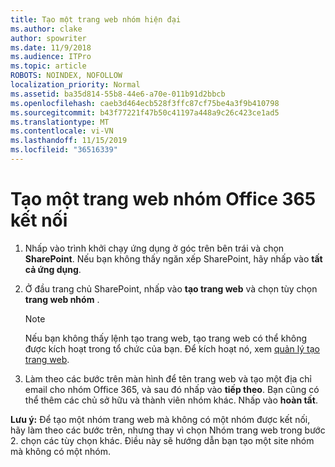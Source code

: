 ```yaml
---
title: Tạo một trang web nhóm hiện đại
ms.author: clake
author: spowriter
ms.date: 11/9/2018
ms.audience: ITPro
ms.topic: article
ROBOTS: NOINDEX, NOFOLLOW
localization_priority: Normal
ms.assetid: ba35d814-55b8-44e6-a70e-011b91d2bbcb
ms.openlocfilehash: caeb3d464ecb528f3ffc87cf75be4a3f9b410798
ms.sourcegitcommit: b43f77221f47b50c41197a448a9c26c423ce1ad5
ms.translationtype: MT
ms.contentlocale: vi-VN
ms.lasthandoff: 11/15/2019
ms.locfileid: "36516339"
---
```

# <a name="create-an-office-365-group-connected-team-site"></a>Tạo một trang web nhóm Office 365 kết nối

1. Nhấp vào trình khởi chạy ứng dụng ở góc trên bên trái và chọn **SharePoint**. Nếu bạn không thấy ngăn xếp SharePoint, hãy nhấp vào **tất cả ứng dụng**.
    
2. Ở đầu trang chủ SharePoint, nhấp vào **tạo trang web** và chọn tùy chọn **trang web nhóm** . 
    
    > [!NOTE]
    > Nếu bạn không thấy lệnh tạo trang web, tạo trang web có thể không được kích hoạt trong tổ chức của bạn. Để kích hoạt nó, xem [quản lý tạo trang web](https://go.microsoft.com/fwlink/?linkid=2009644). 
  
3. Làm theo các bước trên màn hình để tên trang web và tạo một địa chỉ email cho nhóm Office 365, và sau đó nhấp vào **tiếp theo**. Bạn cũng có thể thêm các chủ sở hữu và thành viên nhóm khác. Nhấp vào **hoàn tất**.
  
 **Lưu ý:** Để tạo một nhóm trang web mà không có một nhóm được kết nối, hãy làm theo các bước trên, nhưng thay vì chọn Nhóm trang web trong bước 2. chọn các tùy chọn khác. Điều này sẽ hướng dẫn bạn tạo một site nhóm mà không có một nhóm. 
    

